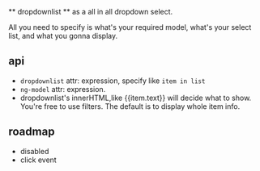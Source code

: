** dropdownlist ** as a all in all dropdown select.

All you need to specify is what's your required model, what's your select list, and what you gonna display.

## api

* `dropdownlist` attr: expression, specify like `item in list`
* `ng-model` attr: expression.
* dropdownlist's innerHTML,like {{item.text}} will decide what to show. You're free to use filters. The default is to display whole item info.

## roadmap
* disabled
* click event
